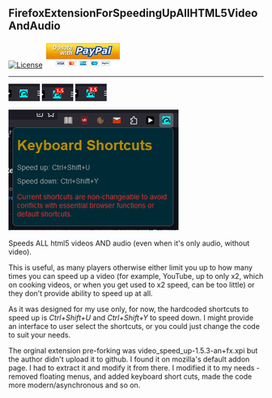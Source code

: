 ## FirefoxExtensionForSpeedingUpAllHTML5VideoAndAudio

[![License](https://img.shields.io/badge/license-GPLv3-blue.svg)](https://www.gnu.org/licenses/gpl-3.0.en.html) [![Paypal donate button](readmePics/PayPal-Donate-Button.png)](https://www.paypal.com/donate/?hosted_button_id=2QH26ZA928JNC)

---

![](readmePics/blank.png) ![](readmePics/1.5.png) ![](readmePics/3.5.png)

![](readmePics/unchangeableOptions.png)

Speeds ALL html5 videos AND audio (even when it's only audio, without video).

This is useful, as many players otherwise either limit you up to how many times you can speed up a video (for example, YouTube, up to only x2, which on cooking videos, or when you get used to x2 speed, can be too little) or they don't provide ability to speed up at all.

As it was designed for my use only, for now, the hardcoded shortcuts to speed up is <em>Ctrl+Shift+U</em> and <em>Ctrl+Shift+Y</em> to speed down. I might provide an interface to user select the shortcuts, or you could just change the code to suit your needs.

The orginal extension pre-forking was video_speed_up-1.5.3-an+fx.xpi but the author didn't upload it to github. I found it on mozilla's default addon page.
I had to extract it and modify it from there.
I modified it to my needs - removed floating menus, and added keyboard short cuts, made the code more modern/asynchronous and so on.
